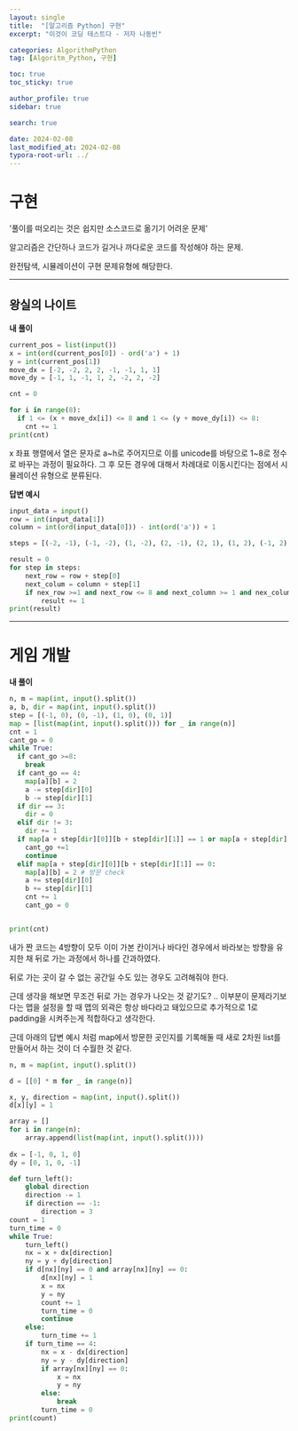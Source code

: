 ```yaml
---
layout: single
title:  "[알고리즘 Python] 구현"
excerpt: "이것이 코딩 테스트다 - 저자 나동빈"

categories: AlgorithmPython
tag: [Algoritm_Python, 구현]

toc: true
toc_sticky: true

author_profile: true
sidebar: true

search: true

date: 2024-02-08
last_modified_at: 2024-02-08
typora-root-url: ../
---
```


# 구현

'풀이를 떠오리는 것은 쉽지만 소스코드로 옮기기 어려운 문제'

알고리즘은 간단하나 코드가 길거나 까다로운 코드를 작성해야 하는 문제.

완전탐색, 시뮬레이션이 구현 문제유형에 해당한다.

  

------

## 왕실의 나이트

**내 풀이**

```python
current_pos = list(input())
x = int(ord(current_pos[0]) - ord('a') + 1) 
y = int(current_pos[1])
move_dx = [-2, -2, 2, 2, -1, -1, 1, 1]
move_dy = [-1, 1, -1, 1, 2, -2, 2, -2]

cnt = 0

for i in range(8):
  if 1 <= (x + move_dx[i]) <= 8 and 1 <= (y + move_dy[i]) <= 8:
    cnt += 1
print(cnt)
```

x 좌표 행렬에서 열은 문자로 a~h로 주어지므로 이를 unicode를 바탕으로 1~8로 정수로 바꾸는 과정이 필요하다. 그 후 모든 경우에 대해서 차례대로 이동시킨다는 점에서 시뮬레이션 유형으로 분류된다.



**답변 예시**

```python
input_data = input()
row = int(input_data[1])
column = int(ord(input_data[0])) - int(ord('a')) + 1

steps = [(-2, -1), (-1, -2), (1, -2), (2, -1), (2, 1), (1, 2), (-1, 2), (-2, 1)]

result = 0
for step in steps:
	next_row = row + step[0]
	next_colum = column + step[1]
	if nex_row >=1 and next_row <= 8 and next_column >= 1 and nex_column <= 8:
		result += 1
print(result)
```

------



# 게임 개발

**내 풀이**

```python
n, m = map(int, input().split())
a, b, dir = map(int, input().split())
step = [(-1, 0), (0, -1), (1, 0), (0, 1)]
map = [list(map(int, input().split())) for _ in range(n)]
cnt = 1
cant_go = 0
while True:
  if cant_go >=8:
    break
  if cant_go == 4:
    map[a][b] = 2
    a -= step[dir][0]
    b -= step[dir][1]
  if dir == 3: 
    dir = 0
  elif dir != 3:
    dir += 1
  if map[a + step[dir][0]][b + step[dir][1]] == 1 or map[a + step[dir][0]][b + step[dir][1]] == 2:
    cant_go +=1
    continue
  elif map[a + step[dir][0]][b + step[dir][1]] == 0:
    map[a][b] = 2 # 방문 check
    a += step[dir][0]
    b += step[dir][1]
    cnt += 1
    cant_go = 0


print(cnt)
```

내가 짠 코드는 4방향이 모두 이미 가본 칸이거나 바다인 경우에서 바라보는 방향을 유지한 채 뒤로 가는 과정에서 하나를 간과하였다.

뒤로 가는 곳이 갈 수 없는 공간일 수도 있는 경우도 고려해줘야 한다.

근데 생각을 해보면 무조건 뒤로 가는 경우가 나오는 것 같기도? ..
이부분이 문제라기보다는 맵을 설정을 할 때 맵의 외곽은 항상 바다라고 돼있으므로 추가적으로 1로 padding을 시켜주는게 적합하다고 생각한다.





근데 아래의 답변 예시 처럼 map에서 방문한 곳인지를 기록해둘 때 새로 2차원 list를 만들어서 하는 것이 더 수월한 것 같다.

```python
n, m = map(int, input().split())

d = [[0] * m for _ in range(n)]

x, y, direction = map(int, input().split())
d[x][y] = 1

array = []
for i in range(n):
	array.append(list(map(int, input().split())))
	
dx = [-1, 0, 1, 0]
dy = [0, 1, 0, -1]

def turn_left():
	global direction
	direction -= 1
	if direction == -1:
		direction = 3
count = 1
turn_time = 0
while True:
	turn_left()
	nx = x + dx[direction]
	ny = y + dy[direction]
	if d[nx][ny] == 0 and array[nx][ny] == 0:
		d[nx][ny] = 1
		x = nx
		y = ny
		count += 1
		turn_time = 0
		continue
	else:
		turn_time += 1
	if turn_time == 4:
		nx = x - dx[direction]
		ny = y - dy[direction]
		if array[nx][ny] == 0:
			x = nx
			y = ny
		else:
			break
		turn_time = 0
print(count)
```

